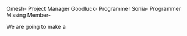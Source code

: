 Omesh- Project Manager
Goodluck- Programmer
Sonia- Programmer
Missing Member- 

We are going to make a 